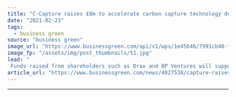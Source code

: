 ```yaml
---
title: "C-Capture raises £8m to accelerate carbon capture technology development"
date: "2021-02-23"
tags: 
  - business green
source: "business green"
image_url: "https://www.businessgreen.com/api/v1/wps/1e45646/7991cb48-f12d-41ce-b752-ab9606817612/6/Tom-White-C-Capture-CEO-Feb2021-185x114.jpg"
image_fp: "/assets/img/post_thumbnails/51.jpg"
lead: "
 Funds raised from shareholders such as Drax and BP Ventures will support development of solvent-based CO2 capture technology, according to firm ..."
article_url: "https://www.businessgreen.com/news/4027538/capture-raises-gbp8m-accelerate-carbon-capture-technology"
---
```


---
